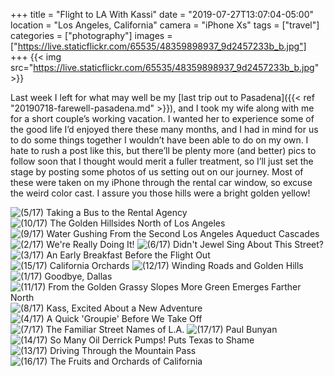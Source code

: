 +++
title = "Flight to LA With Kassi"
date = "2019-07-27T13:07:04-05:00"
location = "Los Angeles, California"
camera = "iPhone Xs"
tags = ["travel"]
categories = ["photography"]
images = ["https://live.staticflickr.com/65535/48359898937_9d2457233b_b.jpg"]
+++
{{< img src="https://live.staticflickr.com/65535/48359898937_9d2457233b_b.jpg" >}}
<!--more-->

Last week I left for what may well be my [last trip out to Pasadena]({{< ref "20190718-farewell-pasadena.md" >}}), and I took my wife along with me for a short couple’s working vacation. I wanted her to experience some of the good life I’d enjoyed there these many months, and I had in mind for us to do some things together I wouldn’t have been able to do on my own. I hate to rush a post like this, but there’ll be plenty more (and better) pics to follow soon that I thought would merit a fuller treatment, so I’ll just set the stage by posting some photos of us setting out on our journey. Most of these were taken on my iPhone through the rental car window, so excuse the weird color cast. I assure you those hills were a bright golden yellow!

<div id="gallery">
		<img alt="(5/17) Taking a Bus to the Rental Agency" src="https://live.staticflickr.com/65535/48359757036_3d624686d6.jpg"
			data-image="https://live.staticflickr.com/65535/48359757036_3d501fe250_k.jpg">
		<img alt="(10/17) The Golden Hillsides North of Los Angeles" src="https://live.staticflickr.com/65535/48359757876_776caca102.jpg"
			data-image="https://live.staticflickr.com/65535/48359757876_8b29d76402_k.jpg">
		<img alt="(9/17) Water Gushing From the Second Los Angeles Aqueduct Cascades" src="https://live.staticflickr.com/65535/48359897927_de5fb2ee81.jpg"
			data-image="https://live.staticflickr.com/65535/48359897927_e0af5b3bb6_k.jpg">
		<img alt="(2/17) We're Really Doing It!" src="https://live.staticflickr.com/65535/48359756821_8ae0b4bb16.jpg"
			data-image="https://live.staticflickr.com/65535/48359756821_922d1f8e18_k.jpg">
		<img alt="(6/17) Didn't Jewel Sing About This Street?" src="https://live.staticflickr.com/65535/48359759146_f7342f9c75.jpg"
			data-image="https://live.staticflickr.com/65535/48359759146_34d6591784_k.jpg">
		<img alt="(3/17) An Early Breakfast Before the Flight Out" src="https://live.staticflickr.com/65535/48359758241_b30e7a20b7.jpg"
			data-image="https://live.staticflickr.com/65535/48359758241_67af2cd905_k.jpg">
		<img alt="(15/17) California Orchards" src="https://live.staticflickr.com/65535/48359758141_83555b9b89.jpg"
			data-image="https://live.staticflickr.com/65535/48359758141_c5ab27cf18_k.jpg">
		<img alt="(12/17) Winding Roads and Golden Hills" src="https://live.staticflickr.com/65535/48359757211_9d5f0f4d70.jpg"
			data-image="https://live.staticflickr.com/65535/48359757211_77d9671f15_k.jpg">
		<img alt="(1/17) Goodbye, Dallas" src="https://live.staticflickr.com/65535/48359898937_9d2457233b.jpg"
			data-image="https://live.staticflickr.com/65535/48359898937_747b8b764d_k.jpg">
		<img alt="(11/17) From the Golden Grassy Slopes More Green Emerges Farther North" src="https://live.staticflickr.com/65535/48359897567_9a7ce8f209.jpg"
			data-image="https://live.staticflickr.com/65535/48359897567_dfde152d96_k.jpg">
		<img alt="(8/17) Kass, Excited About a New Adventure" src="https://live.staticflickr.com/65535/48359756456_ec1bff4443.jpg"
			data-image="https://live.staticflickr.com/65535/48359756456_bb53932c01_k.jpg">
		<img alt="(4/17) A Quick 'Groupie' Before We Take Off" src="https://live.staticflickr.com/65535/48359762631_429e368964.jpg"
			data-image="https://live.staticflickr.com/65535/48359762631_bc647356a5_k.jpg">
		<img alt="(7/17) The Familiar Street Names of L.A." src="https://live.staticflickr.com/65535/48359756606_7087b0eb76.jpg"
			data-image="https://live.staticflickr.com/65535/48359756606_675f952a47_k.jpg">
		<img alt="(17/17) Paul Bunyan" src="https://live.staticflickr.com/65535/48359897212_3524f21432.jpg"
			data-image="https://live.staticflickr.com/65535/48359897212_676bc0bfbd_k.jpg">
		<img alt="(14/17) So Many Oil Derrick Pumps! Puts Texas to Shame" src="https://live.staticflickr.com/65535/48359756491_74e2d26108.jpg"
			data-image="https://live.staticflickr.com/65535/48359756491_4433c1a96e_o.jpg">
		<img alt="(13/17) Driving Through the Mountain Pass" src="https://live.staticflickr.com/65535/48359757551_1a21b65e4b.jpg"
			data-image="https://live.staticflickr.com/65535/48359757551_bc8123eb5a_k.jpg">
		<img alt="(16/17) The Fruits and Orchards of California" src="https://live.staticflickr.com/65535/48353219427_a47dbe229a.jpg"
			data-image="https://live.staticflickr.com/65535/48353219427_732076d03d_k.jpg">
</div>
